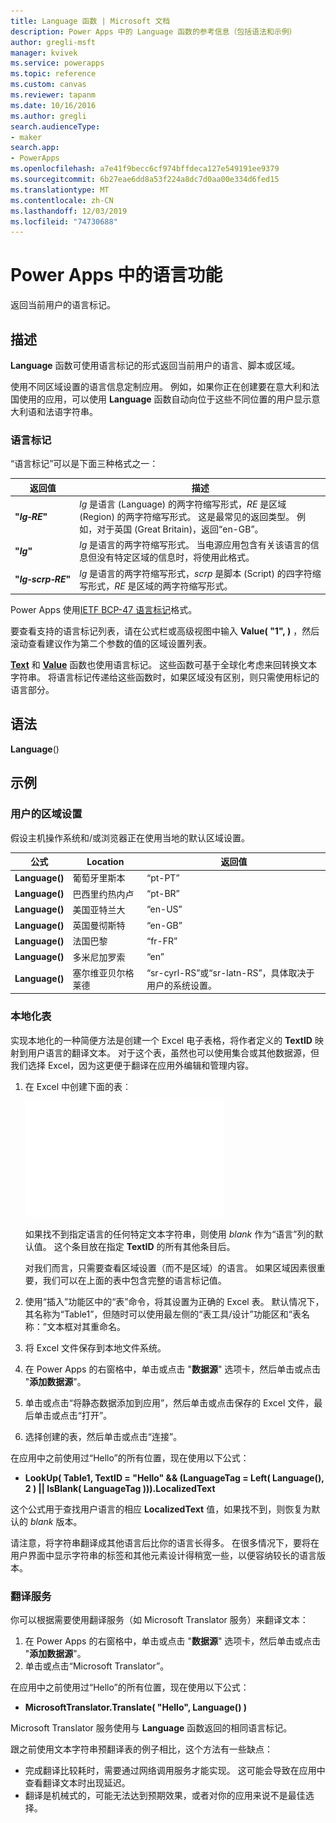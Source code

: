 ```yaml
---
title: Language 函数 | Microsoft 文档
description: Power Apps 中的 Language 函数的参考信息（包括语法和示例）
author: gregli-msft
manager: kvivek
ms.service: powerapps
ms.topic: reference
ms.custom: canvas
ms.reviewer: tapanm
ms.date: 10/16/2016
ms.author: gregli
search.audienceType:
- maker
search.app:
- PowerApps
ms.openlocfilehash: a7e41f9becc6cf974bffdeca127e549191ee9379
ms.sourcegitcommit: 6b27eae6dd8a53f224a8dc7d0aa00e334d6fed15
ms.translationtype: MT
ms.contentlocale: zh-CN
ms.lasthandoff: 12/03/2019
ms.locfileid: "74730688"
---
```

# <a name="language-function-in-power-apps"></a>Power Apps 中的语言功能
返回当前用户的语言标记。

## <a name="description"></a>描述
**Language** 函数可使用语言标记的形式返回当前用户的语言、脚本或区域。

使用不同区域设置的语言信息定制应用。  例如，如果你正在创建要在意大利和法国使用的应用，可以使用 **Language** 函数自动向位于这些不同位置的用户显示意大利语和法语字符串。 

### <a name="language-tags"></a>语言标记
“语言标记”可以是下面三种格式之一：

| 返回值 | 描述 |
| --- | --- |
| **"*lg&#8209;RE*"** |*lg* 是语言 (Language) 的两字符缩写形式，*RE* 是区域 (Region) 的两字符缩写形式。  这是最常见的返回类型。  例如，对于英国 (Great Britain)，返回“en-GB”。 |
| **"*lg*"** |*lg* 是语言的两字符缩写形式。  当电源应用包含有关该语言的信息但没有特定区域的信息时，将使用此格式。 |
| **"*lg&#8209;scrp&#8209;RE*"** |*lg* 是语言的两字符缩写形式，*scrp* 是脚本 (Script) 的四字符缩写形式，*RE* 是区域的两字符缩写形式。 |

Power Apps 使用[IETF BCP-47 语言标记](https://tools.ietf.org/html/bcp47)格式。  

要查看支持的语言标记列表，请在公式栏或高级视图中输入 **Value( "1", )** ，然后滚动查看建议作为第二个参数的值的区域设置列表。  

**[Text](function-text.md)** 和 **[Value](function-value.md)** 函数也使用语言标记。  这些函数可基于全球化考虑来回转换文本字符串。  将语言标记传递给这些函数时，如果区域没有区别，则只需使用标记的语言部分。

## <a name="syntax"></a>语法
**Language**()

## <a name="examples"></a>示例
### <a name="users-locale"></a>用户的区域设置
假设主机操作系统和/或浏览器正在使用当地的默认区域设置。

| 公式 | Location | 返回值 |
| --- | --- | --- |
| **Language()** |葡萄牙里斯本 |“pt-PT” |
| **Language()** |巴西里约热内卢 |“pt-BR” |
| **Language()** |美国亚特兰大 |“en-US” |
| **Language()** |英国曼彻斯特 |“en-GB” |
| **Language()** |法国巴黎 |“fr-FR” |
| **Language()** |多米尼加罗索 |“en” |
| **Language()** |塞尔维亚贝尔格莱德 |“sr-cyrl-RS”或“sr-latn-RS”，具体取决于用户的系统设置。 |

### <a name="localization-table"></a>本地化表
实现本地化的一种简便方法是创建一个 Excel 电子表格，将作者定义的 **TextID** 映射到用户语言的翻译文本。  对于这个表，虽然也可以使用集合或其他数据源，但我们选择 Excel，因为这更便于翻译在应用外编辑和管理内容。

1. 在 Excel 中创建下面的表︰ 
   
    ![](media/function-language/loc-table.png)
   
    如果找不到指定语言的任何特定文本字符串，则使用 *blank* 作为“语言”列的默认值。 这个条目放在指定 **TextID** 的所有其他条目后。
   
    对我们而言，只需要查看区域设置（而不是区域）的语言。  如果区域因素很重要，我们可以在上面的表中包含完整的语言标记值。 
2. 使用“插入”功能区中的“表”命令，将其设置为正确的 Excel 表。  默认情况下，其名称为“Table1”，但随时可以使用最左侧的“表工具/设计”功能区和“表名称：”文本框对其重命名。
3. 将 Excel 文件保存到本地文件系统。   
4. 在 Power Apps 的右窗格中，单击或点击 "**数据源**" 选项卡，然后单击或点击 "**添加数据源**"。
5. 单击或点击“将静态数据添加到应用”，然后单击或点击保存的 Excel 文件，最后单击或点击“打开”。
6. 选择创建的表，然后单击或点击“连接”。

在应用中之前使用过“Hello”的所有位置，现在使用以下公式：

* **LookUp( Table1, TextID = "Hello" && (LanguageTag = Left( Language(), 2 ) || IsBlank( LanguageTag ))).LocalizedText**  

这个公式用于查找用户语言的相应 **LocalizedText** 值，如果找不到，则恢复为默认的 *blank* 版本。 

请注意，将字符串翻译成其他语言后比你的语言长得多。  在很多情况下，要将在用户界面中显示字符串的标签和其他元素设计得稍宽一些，以便容纳较长的语言版本。

### <a name="translation-service"></a>翻译服务
你可以根据需要使用翻译服务（如 Microsoft Translator 服务）来翻译文本：  

1. 在 Power Apps 的右窗格中，单击或点击 "**数据源**" 选项卡，然后单击或点击 "**添加数据源**"。
2. 单击或点击“Microsoft Translator”。

在应用中之前使用过“Hello”的所有位置，现在使用以下公式：

* **MicrosoftTranslator.Translate( "Hello", Language() )**

Microsoft Translator 服务使用与 **Language** 函数返回的相同语言标记。

跟之前使用文本字符串预翻译表的例子相比，这个方法有一些缺点：

* 完成翻译比较耗时，需要通过网络调用服务才能实现。  这可能会导致在应用中查看翻译文本时出现延迟。 
* 翻译是机械式的，可能无法达到预期效果，或者对你的应用来说不是最佳选择。

